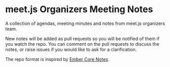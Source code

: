 # meet.js Organizers Meeting Notes

A collection of agendas, meeting minutes and notes from meet.js organizers team.

New notes will be added as pull requests so you will be notified of them if you watch the repo.
You can comment on the pull requests to discuss the notes, or raise issues if you would like to ask for a clarification.

The repo format is inspired by [Ember Core Notes](https://github.com/emberjs/core-notes).

